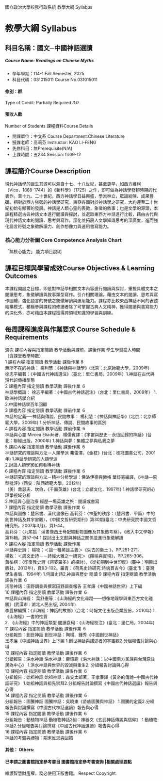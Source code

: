 國立政治大學校務行政系統 教學大綱 Syllabus
# 教學大綱 Syllabus
##  科目名稱：國文─中國神話選讀
#####  Course Name: Readings on Chinese Myths
  * 學年學期：114-1 Fall Semester, 2025 
  * 科目代碼：031015011 Course No.031015011
#### 修別：群
Type of Credit: Partially Required 
_3.0_
#### 預收人數
Number of Students
課程資料Course Details
  * 開課單位：中文系 Course Department:Chinese Literature 
  * 授課老師：高莉芬 Instructor: KAO LI-FENG 
  * 先修科目：無Prerequisite(N/A)
  * 上課時間：五234 Session: fri09-12
##  課程簡介Course Description
現代神話學的誕生其源可以溯自十七、十八世紀，甚至更早，如西方維柯（Vico，1668-1744）的《新科學》（1725）之作，即可做為神話學發軔時期的代表作。至十九、二十世紀，西方神話學日益興盛，學派林立，眾論紛陳、成果豐碩。相對於西方強勢的神話學研究，東亞各國對於神話學之研究，大約遲至二十世紀初始有顯著的發展。神話是人類心靈的表徵，象徵的敘事；也是文學的源頭，本課程精選古典神話文本進行閱讀與探討，並選取東西方神話進行比較，藉由古代與現代神話文本的閱讀、思考與寫作，深化並拓展人文學知識思考的深廣度，進而強化語言符號之象徵解讀力、創作想像力與運用書寫能力。
###  核心能力分析圖 Core Competence Analysis Chart
「無核心能力」 
能力項目說明
##  課程目標與學習成效Course Objectives & Learning Outcomes 
本課程開設之目標，即是對神話學相關文本內容進行閱讀與探討，重視具體文本之閱讀思考，象徵解讀與敘事類型寫作。引介相關理論，藉由文本的閱讀、思考與寫作圖繪，強化語言的符號之象徵解讀與運用能力。課程亦比較東西神話不同的表述結構模式，積極參與課程的修讀者除了可掌握古典人文精神，獲得閱讀與書寫能力的深化外，亦可藉由本課程獲得跨領域知識的學習與訓練。
##  每周課程進度與作業要求 Course Schedule & Requirements
週次 課程內容與指定閱讀 教學活動與課前、課後作業 學生學習投入時間  
（含課堂教學時數）  
1 課程內容 指定閱讀 教學活動 課後作業 8  
無所不在的神話： 楊利慧：《神話與神話學》(北京：北京師範大學，2009年)   
徐志平編著：《中國古代神話選注》（臺北：里仁書局，2009年）1.神話在古代與現代的傳播型態  
2 課程內容 指定閱讀 教學活動 課後作業 ６  
神話學概論： 徐志平編著：《中國古代神話選注》（台北：里仁書局，2009年） 1.歐洲神話學介紹  
2.中國神話學百年回顧  
3 課程內容 指定閱讀 教學活動 課前作業 ６  
神話的定義──神話與傳說、民間故事： 楊利慧：《神話與神話學》(北京：北京師範大學，2009年) 1.分析神話、傳說、民間故事的區別  
4 課程內容 指定閱讀 教學活動 課前作業 ６  
神話與心靈 Mircea Eliade著，楊儒賓譯：《宇宙與歷史－永恆回歸的神話》(台北：聯經出版，2000年) 1.神話與夢：集體之夢與私我之夢  
5 課程內容 指定閱讀 教學活動 課後作業 ６  
神話研究的理論與方法－人類學派 弗雷澤，《金枝》(台北：桂冠圖書公司，2001年) 1.神話學研究的人類學派  
2.討論人類學家如何看待神話   
6 課程內容 指定閱讀 教學活動 課後作業 ６  
神話研究的理論與方法－精神分析學派：佛洛伊德與榮格 葉舒憲編譯，《神話—原型批評》(西安：陝西師範大學，2012年)   
（美）喬瑟夫．坎伯，《千面英雄》(台北；立緒文化，1997年) 1.神話學研究的心理學視域分析  
2.神話與心靈治療 經歷一場英雄之旅：閱讀或書寫  
7 課程內容 指定閱讀 教學活動 課後作業 ６  
神話與圖像：楚帛書、漢代畫像石 高莉芬：〈神聖的秩序：〈楚帛書．甲篇〉中的創世神話及其宇宙觀〉，《中國文哲研究期刊》第30期(臺北：中央研究院中國文哲研究所，2007年3月)，頁1-44。  
高莉芬：〈九尾狐：漢畫像西王母配屬動物圖像及其象徵考察〉，《政大中文學報》第15輯，頁57-94 1.探討出土文獻與神話之關係並進行象徵解讀  
8 課程內容 指定閱讀 教學活動 課後作業  
神話與史詩： 楊牧：＜論一種英雄主義＞《失去的樂土 》，PP.251-271。  
楊牧：＜周文史詩－－詩經大雅之一研究＞《隱喻與實現》，PP.265-306。  
黃柏棋：〈印度教史詩《訶婆羅多》的探討〉，《從初期到中世印度》(臺中：明目出版社，2013年)，頁93-102。羅青：《荷馬史詩研究:詩魂貫古今》(臺北市：臺灣學生書局，1994年) 1.何謂史詩2.神話與歷史 閱讀
9 課程內容 指定閱讀 教學活動 課後作業 ６  
活態神話：田野調查與撰寫田野調查報告 王孝廉《中國神話世界》上下編  
10 課程內容 指定閱讀 教學活動 課後作業 ６  
神話與山海經： 葉舒憲等：《山海經的文化尋蹤——想像地理學與東西方文化碰觸》(武漢市 : 湖北人民出版, 2004年)   
李豐楙編撰：《山海經：神話的故鄉》(台北：時報文化出版企業股份，2010年) 1.《山海經》一書的性質  
2. 《山海經》中的神話類型 閱讀袁珂：《山海經校注》(臺北：里仁局，2004年)
11 課程內容 指定閱讀 教學活動 課後作業 ６  
分組報告：創世神話 創世神話：陶楊、鍾秀《中國創世神話》  
王孝廉《中國神話世界》上下編 1.創世神話與講述者的宇宙觀2.分組報告討論與心得  
12 課程內容 指定閱讀 教學活動 課後作業 ６  
分組報告：洪水神話 洪水神話：鹿憶鹿《洪水神話：以中國南方民族與台灣原住民為中心》 1.洪水神話與世界的毀滅與重生2. 分組報告討論與心得  
13 課程內容 指定閱讀 教學活動 課後作業 ６  
分組報告：始祖神話 始祖神話：森安太郎著，王孝廉譯《黃帝的傳說─中國古代神話研究》 1.始祖神話與祖先崇拜2.分組報告討論撰寫《中國古代神話選讀》報告與心得  
14 課程內容 指定閱讀 教學活動 課後作業 ６  
分組報告：圖騰神話 圖騰神話：吳曉東《苗族圖騰與神話》 1.圖騰的定義2.分組報告與討論撰寫《中國古代神話選讀》報告與心得  
15 課程內容 指定閱讀 教學活動 課後作業 ６  
分組報告：動植物神話 動植物神話2組：陳器文《玄武神話傳說與信仰》 1.動植物神話2.分組報告與討論撰寫《中國古代神話選讀》報告與心得  
16 課程內容 指定閱讀 教學活動 課後作業 ６  
神話的考驗與禮物：期末反思與回饋
####  其他： Others:
####  已申請之圖書館指定參考書目  圖書館指定參考書查詢 |相關處理要點
維護智慧財產權，務必使用正版書籍。 Respect Copyright.